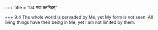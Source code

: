 +++
title = "04 मया ततमिदम्"

+++
9.4 The whole world is pervaded by Me, yet My form is not seen. All
living things have their being in Me, yet I am not limited by them.
